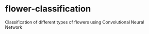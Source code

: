 # flower-classification
Classification of different types of flowers using Convolutional Neural Network
